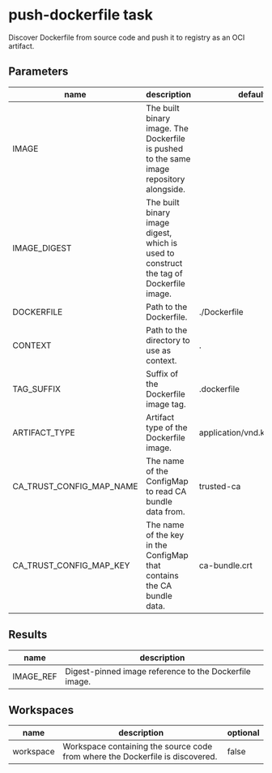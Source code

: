 # push-dockerfile task

Discover Dockerfile from source code and push it to registry as an OCI artifact.

## Parameters
|name|description|default value|required|
|---|---|---|---|
|IMAGE|The built binary image. The Dockerfile is pushed to the same image repository alongside.||true|
|IMAGE_DIGEST|The built binary image digest, which is used to construct the tag of Dockerfile image.||true|
|DOCKERFILE|Path to the Dockerfile.|./Dockerfile|false|
|CONTEXT|Path to the directory to use as context.|.|false|
|TAG_SUFFIX|Suffix of the Dockerfile image tag.|.dockerfile|false|
|ARTIFACT_TYPE|Artifact type of the Dockerfile image.|application/vnd.konflux.dockerfile|false|
|CA_TRUST_CONFIG_MAP_NAME|The name of the ConfigMap to read CA bundle data from.|trusted-ca|false|
|CA_TRUST_CONFIG_MAP_KEY|The name of the key in the ConfigMap that contains the CA bundle data.|ca-bundle.crt|false|

## Results
|name|description|
|---|---|
|IMAGE_REF|Digest-pinned image reference to the Dockerfile image.|

## Workspaces
|name|description|optional|
|---|---|---|
|workspace|Workspace containing the source code from where the Dockerfile is discovered.|false|

